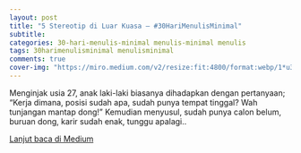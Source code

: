 ```yaml
---  
layout: post
title: "5 Stereotip di Luar Kuasa — #30HariMenulisMinimal"
subtitle: 
categories: 30-hari-menulis-minimal menulis-minimal menulis
tags: 30harimenulisminimal menulisminimal
comments: true
cover-img: "https://miro.medium.com/v2/resize:fit:4800/format:webp/1*u3DI543ntwJnH3tFV7XRmQ.png"
---
```


Menginjak usia 27, anak laki-laki biasanya dihadapkan dengan pertanyaan; “Kerja dimana, posisi sudah apa, sudah punya tempat tinggal? Wah tunjangan mantap dong!” Kemudian menyusul, sudah punya calon belum, buruan dong, karir sudah enak, tunggu apalagi..

[Lanjut baca di Medium](https://link.medium.com/c3ORIVRBvyb)
